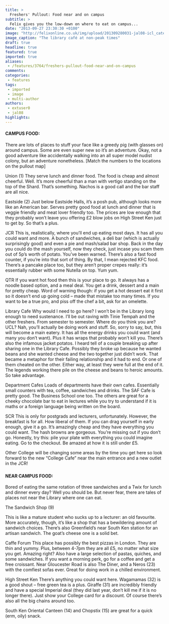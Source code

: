 ```yaml
---
title: >
  Freshers' Pullout: Food near and on campus
subtitle: >
  Felix gives you the low-down on where to eat on campus...
date: "2013-09-27 23:30:30 +0100"
image: "http://felixonline.co.uk/img/upload/201309280031-jal08-icl_catering_104.jpg"
image_caption: "The library café at non-peak times"
draft: true
headline: true
featured: true
imported: true
aliases:
 - /features/3764/freshers-pullout-food-near-and-on-campus
comments:
categories:
 - features
tags:
 - imported
 - image
 - multi-author
authors:
 - extuser0
 - jal08
highlights:
---
```


####  CAMPUS FOOD:

There are lots of places to stuff your face like a greedy pig (with glasses on) around campus. Some are even super new so it’s an adventure. Okay, not a good adventure like accidentally walking into an all super model nudist colony, but an adventure nonetheless. [Match the numbers to the locations on the pullout map]

Union (1)
 They serve lunch and dinner food. The food is cheap and almost cheerful. Well. It’s more cheerful than a man with vertigo standing on the top of the Shard. That’s something. Nachos is a good call and the bar staff are all nice.

Eastside (2)
 Just below Eastside Halls, it’s a posh pub, although looks more like an American bar. Serves pretty good food at lunch and dinner that is veggie friendly and meat lover friendly too. The prices are low enough that they probably won’t leave you offering £2 blow jobs on High Street Ken just to get by. So that’s a plus.

JCR
 This is, realistically, where you’ll end up eating most days. It has all you could want and more. A bunch of sandwiches, a deli bar (which is actually surprisingly good) and even a pie and mash/salad bar shop. Back in the day you could do the mash yourself, now they check, just incase you scam them out of 5p’s worth of potato. You’ve been warned. There’s also a fast food counter, if you’re into that sort of thing. By that, I mean rejected KFC food. There’s a pancake place too, but they aren’t proper crepes really: it’s essentially rubber with some Nutella on top. Yum yum.

QTR
 If you want hot food then this is your place to go. It always has a noodle based option, and a meal deal. You get a drink, dessert and a main for pretty cheap. Word of warning though: if you get a hot dessert eat it first so it doesn’t end up going cold – made that mistake too many times. If you want to be a true pro, and piss off the chef a bit, ask for an omelette.

Library Cafe
 Why would I need to go here? I won’t be in the Library long enough to need sustenance. I’ll be out raving with Tinie Tempah and the other freshers. From semester to semester. Where do you think you are? UCL? Nah, you’ll actually be doing work and stuff. So, sorry to say, but, this will become a main eatery. It has all the energy drinks you could want (and many you don’t want). Plus it has wraps that probably won’t kill you. There’s also the infamous jacket potatos. I heard tell of a couple breaking up after sharing one in the Library Cafe. Possibly they broke up because he wanted beans and she wanted cheese and the two together just didn’t work. That became a metaphor for their failing relationship and it had to end. Or one of them cheated on the other. Either way, at least they were full at the end of it. The legends working there pile on the cheese and beans to heroic amounts. So take advantage.

Department Cafes
 Loads of departments have their own cafes. Essentially small counters with tea, coffee, sandwiches and drinks. The SAF Cafe is pretty good. The Business School one too. The others are great for a cheeky chocolate bar to eat in lectures while you try to understand if it is maths or a foreign language being written on the board.

SCR
 This is only for postgrads and lecturers, unfortunately. However, the breakfast is for all. How liberal of them. If you can drag yourself in early enough, give it a go. It’s amazingly cheap and they have everything you could want. The hash browns are gorgeous. You’re missing out if you don’t go. Honestly, try this: pile your plate with everything you could imagine eating. Go to the checkout. Be amazed at how it is still under £5.

Other
 College will be changing some areas by the time you get here so look forward to the new “College Cafe” near the main entrance and a new outlet in the JCR!

###

#### NEAR CAMPUS FOOD:

Bored of eating the same rotation of three sandwiches and a Twix for lunch and dinner every day? Well you should be. But never fear, there are tales of places not near the Library where one can eat.

The Sandwich Shop (9)

This is like a mature student who sucks up to a lecturer: an old favourite. More accurately, though, it’s like a shop that has a bewildering amount of sandwich choices. There’s also Greenfield’s near South Ken station for an artisan sandwich. The goat’s cheese one is a solid bet.

Caffe Forum
 This place has possibly the best pizzas in London. They are thin and yummy. Plus, between 4-7pm they are all £5, no matter what size you get. Amazing right? Also have a large selection of pastas, quiches, and some sandwiches. If you want a morning perk, go for a coffee and get a free croissant. Near Gloucester Road is also The Diner, and a Neros (23) with the comfiest sofas ever. Great for doing work in a chilled environment.

High Street Ken
 There’s anything you could want here. Wagamamas (32) is a good shout – free green tea is a plus. Giraffe (31) are incredibly friendly and have a special Imperial deal (they did last year, don’t kill me if it is no longer there). Just show your College card for a discount. Of course there’s also all the big chains around too.

South Ken
 Oriental Canteen (14) and Chopstix (15) are great for a quick (erm, oily) snack.
